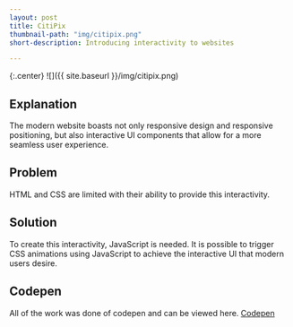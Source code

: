 ```yaml
---
layout: post
title: CitiPix
thumbnail-path: "img/citipix.png"
short-description: Introducing interactivity to websites

---
```


{:.center}
![]({{ site.baseurl }}/img/citipix.png)

## Explanation

The modern website boasts not only responsive design and responsive positioning, but also interactive UI components that allow for a more seamless user experience. 


## Problem

HTML and CSS are limited with their ability to provide this interactivity. 

## Solution

To create this interactivity, JavaScript is needed. It is possible to trigger CSS animations using JavaScript to achieve the interactive UI that modern users desire.

## Codepen

All of the work was done of codepen and can be viewed here.
[Codepen](https://codepen.io/Ikiperu/pen/KKyVGzX)
